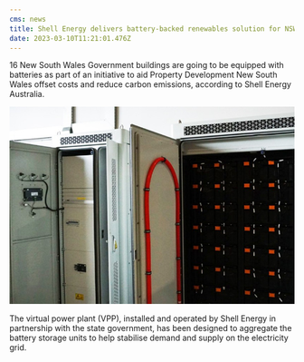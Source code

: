 ```yaml
---
cms: news
title: Shell Energy delivers battery-backed renewables solution for NSW 
date: 2023-03-10T11:21:01.476Z
---
```

16 New South Wales Government buildings are going to be equipped with batteries as part of an initiative to aid Property Development New South Wales offset costs and reduce carbon emissions, according to Shell Energy Australia.

![server rack](image8.png "virtual power plant (VPP)")

The virtual power plant (VPP), installed and operated by Shell Energy in partnership with the state government, has been designed to aggregate the battery storage units to help stabilise demand and supply on the electricity grid.
